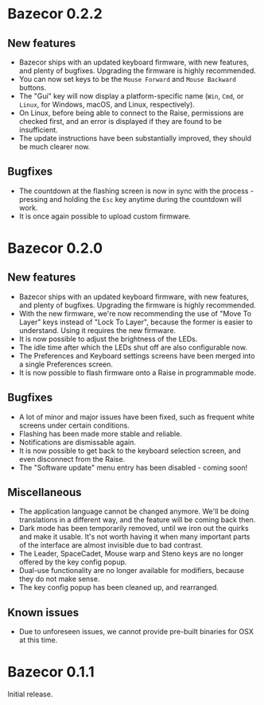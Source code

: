 Bazecor 0.2.2
=============

## New features

- Bazecor ships with an updated keyboard firmware, with new features, and plenty
  of bugfixes. Upgrading the firmware is highly recommended.
- You can now set keys to be the `Mouse Forward` and `Mouse Backward` buttons.
- The "Gui" key will now display a platform-specific name (`Win`, `Cmd`, or
  `Linux`, for Windows, macOS, and Linux, respectively).
- On Linux, before being able to connect to the Raise, permissions are checked
  first, and an error is displayed if they are found to be insufficient.
- The update instructions have been substantially improved, they should be much
  clearer now.

## Bugfixes

- The countdown at the flashing screen is now in sync with the process -
  pressing and holding the `Esc` key anytime during the countdown will work.
- It is once again possible to upload custom firmware.

Bazecor 0.2.0
=============

## New features

- Bazecor ships with an updated keyboard firmware, with new features, and plenty
  of bugfixes. Upgrading the firmware is highly recommended.
- With the new firmware, we're now recommending the use of "Move To Layer" keys
  instead of "Lock To Layer", because the former is easier to understand. Using
  it requires the new firmware.
- It is now possible to adjust the brightness of the LEDs.
- The idle time after which the LEDs shut off are also configurable now.
- The Preferences and Keyboard settings screens have been merged into a single
  Preferences screen.
- It is now possible to flash firmware onto a Raise in programmable mode.

## Bugfixes

- A lot of minor and major issues have been fixed, such as frequent white
  screens under certain conditions.
- Flashing has been made more stable and reliable.
- Notifications are dismissable again.
- It is now possible to get back to the keyboard selection screen, and even
  disconnect from the Raise.
- The "Software update" menu entry has been disabled - coming soon!

## Miscellaneous

- The application language cannot be changed anymore. We'll be doing
  translations in a different way, and the feature will be coming back then.
- Dark mode has been temporarily removed, until we iron out the quirks and make
  it usable. It's not worth having it when many important parts of the interface
  are almost invisible due to bad contrast.
- The Leader, SpaceCadet, Mouse warp and Steno keys are no longer offered by the
  key config popup.
- Dual-use functionality are no longer available for modifiers, because they do
  not make sense.
- The key config popup has been cleaned up, and rearranged.

## Known issues

- Due to unforeseen issues, we cannot provide pre-built binaries for OSX at this
  time.

Bazecor 0.1.1
=============

Initial release.
